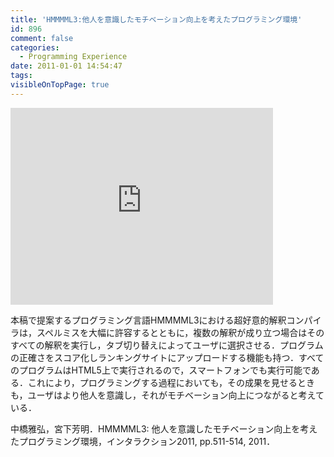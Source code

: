 ```yaml
---
title: 'HMMMML3:他人を意識したモチベーション向上を考えたプログラミング環境'
id: 896
comment: false
categories:
  - Programming Experience
date: 2011-01-01 14:54:47
tags:
visibleOnTopPage: true
---
```



<iframe width="420" height="315" src="https://www.youtube.com/embed/mZ19RC09Pqs" frameborder="0" allowfullscreen></iframe>



本稿で提案するプログラミング言語HMMMML3における超好意的解釈コンパイラは，スペルミスを大幅に許容するとともに，複数の解釈が成り立つ場合はそのすべての解釈を実行し，タブ切り替えによってユーザに選択させる．プログラムの正確さをスコア化しランキングサイトにアップロードする機能も持つ．すべてのプログラムはHTML5上で実行されるので，スマートフォンでも実行可能である．これにより，プログラミングする過程においても，その成果を見せるときも，ユーザはより他人を意識し，それがモチベーション向上につながると考えている．

中橋雅弘，宮下芳明．HMMMML3: 他人を意識したモチベーション向上を考えたプログラミング環境，インタラクション2011, pp.511-514, 2011．
